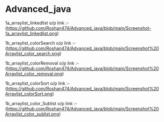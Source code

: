 # Advanced_java

1a_arraylist_linkedlist o/p link :-(https://github.com/Roshan474/Advanced_java/blob/main/Screenshot-1a_arraylist_linkedlist.png)

1b_arraylist_colorSearch o/p link :-(https://github.com/Roshan474/Advanced_java/blob/main/Screenshot%20Arraylist_color_search.png)

1b_arraylist_colorRemoval o/p link :-(https://github.com/Roshan474/Advanced_java/blob/main/Screenshot%20Arraylist_color_removal.png)

1b_arraylist_colorSort o/p link :-(https://github.com/Roshan474/Advanced_java/blob/main/Screenshot%20Arraylist_colorSort.png)

1b_arraylist_color_Sublist o/p link :-(https://github.com/Roshan474/Advanced_java/blob/main/Screenshot%20Arraylist_color_sublist.png)




